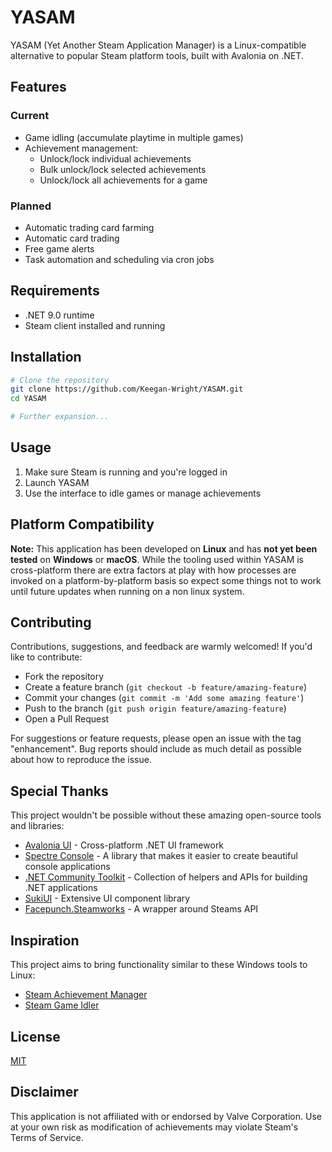 # YASAM

YASAM (Yet Another Steam Application Manager) is a Linux-compatible alternative to popular Steam platform tools, built with Avalonia on .NET.

## Features

### Current
- Game idling (accumulate playtime in multiple games)
- Achievement management:
  - Unlock/lock individual achievements
  - Bulk unlock/lock selected achievements
  - Unlock/lock all achievements for a game

### Planned
- Automatic trading card farming
- Automatic card trading
- Free game alerts
- Task automation and scheduling via cron jobs

## Requirements
- .NET 9.0 runtime
- Steam client installed and running

## Installation

```bash
# Clone the repository
git clone https://github.com/Keegan-Wright/YASAM.git
cd YASAM

# Further expansion...
```

## Usage
1. Make sure Steam is running and you're logged in
2. Launch YASAM
3. Use the interface to idle games or manage achievements

## Platform Compatibility
**Note:** This application has been developed on **Linux** and has **not yet been tested** on **Windows** or **macOS**. While the tooling used within YASAM is cross-platform there are extra factors at play with how processes are invoked on a platform-by-platform basis so expect some things not to work until future updates when running on a non linux system.

## Contributing

Contributions, suggestions, and feedback are warmly welcomed! If you'd like to contribute:

- Fork the repository
- Create a feature branch (`git checkout -b feature/amazing-feature`)
- Commit your changes (`git commit -m 'Add some amazing feature'`)
- Push to the branch (`git push origin feature/amazing-feature`)
- Open a Pull Request

For suggestions or feature requests, please open an issue with the tag "enhancement".
Bug reports should include as much detail as possible about how to reproduce the issue.

## Special Thanks

This project wouldn't be possible without these amazing open-source tools and libraries:

- [Avalonia UI](https://avaloniaui.net/) - Cross-platform .NET UI framework
- [Spectre Console](https://spectreconsole.net/) - A library that makes it easier to create beautiful console applications
- [.NET Community Toolkit](https://github.com/CommunityToolkit) - Collection of helpers and APIs for building .NET applications
- [SukiUI](https://github.com/kikipoulet/SukiUI) - Extensive UI component library
- [Facepunch.Steamworks](https://github.com/Facepunch/Facepunch.Steamworks) - A wrapper around Steams API

## Inspiration
This project aims to bring functionality similar to these Windows tools to Linux:
- [Steam Achievement Manager](https://github.com/gibbed/SteamAchievementManager)
- [Steam Game Idler](https://github.com/zevnda/steam-game-idler)

## License
[MIT](LICENSE)

## Disclaimer
This application is not affiliated with or endorsed by Valve Corporation. Use at your own risk as modification of achievements may violate Steam's Terms of Service.

